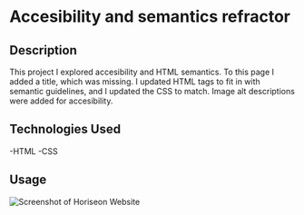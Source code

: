 # Accesibility and semantics refractor


## Description
This project I explored accesibility and HTML semantics. To this page I added a title, which was missing. I updated HTML tags to fit in with semantic guidelines, and I updated the CSS to match. Image alt descriptions were added for accesibility.

## Technologies Used

-HTML
-CSS


## Usage

![Screenshot of Horiseon Website](assets/images/screenshot.png)